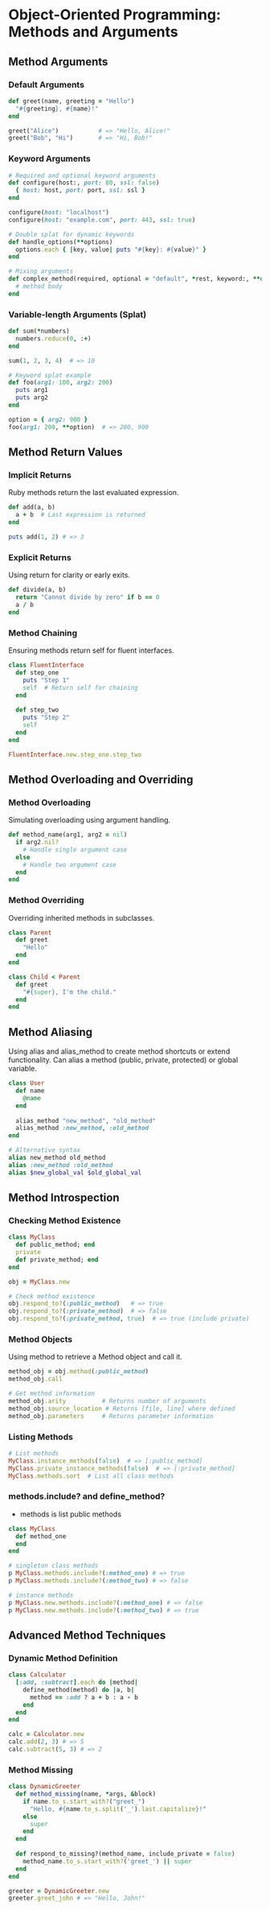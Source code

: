 # Object-Oriented Programming: Methods and Arguments

## Method Arguments

### Default Arguments
```ruby
def greet(name, greeting = "Hello")
  "#{greeting}, #{name}!"
end

greet("Alice")           # => "Hello, Alice!"
greet("Bob", "Hi")       # => "Hi, Bob!"
```

### Keyword Arguments
```ruby
# Required and optional keyword arguments
def configure(host:, port: 80, ssl: false)
  { host: host, port: port, ssl: ssl }
end

configure(host: "localhost")
configure(host: "example.com", port: 443, ssl: true)

# Double splat for dynamic keywords
def handle_options(**options)
  options.each { |key, value| puts "#{key}: #{value}" }
end

# Mixing arguments
def complex_method(required, optional = "default", *rest, keyword:, **options)
  # method body
end
```

### Variable-length Arguments (Splat)
```ruby
def sum(*numbers)
  numbers.reduce(0, :+)
end

sum(1, 2, 3, 4)  # => 10

# Keyword splat example
def foo(arg1: 100, arg2: 200)
  puts arg1
  puts arg2
end

option = { arg2: 900 }
foo(arg1: 200, **option)  # => 200, 900
```

## Method Return Values

### Implicit Returns
Ruby methods return the last evaluated expression.
```ruby
def add(a, b)
  a + b  # Last expression is returned
end

puts add(1, 2) # => 3
```

### Explicit Returns
Using return for clarity or early exits.
```ruby
def divide(a, b)
  return "Cannot divide by zero" if b == 0
  a / b
end
```

### Method Chaining
Ensuring methods return self for fluent interfaces.
```ruby
class FluentInterface
  def step_one
    puts "Step 1"
    self  # Return self for chaining
  end
  
  def step_two
    puts "Step 2"
    self
  end
end

FluentInterface.new.step_one.step_two
```

## Method Overloading and Overriding

### Method Overloading
Simulating overloading using argument handling.
```ruby
def method_name(arg1, arg2 = nil)
  if arg2.nil?
    # Handle single argument case
  else
    # Handle two argument case
  end
end
```

### Method Overriding
Overriding inherited methods in subclasses.
```ruby
class Parent
  def greet
    "Hello"
  end
end

class Child < Parent
  def greet
    "#{super}, I'm the child."
  end
end
```

## Method Aliasing
Using alias and alias_method to create method shortcuts or extend functionality.
Can alias a method (public, private, protected) or global variable.
```ruby
class User
  def name
    @name
  end
  
  alias_method "new_method", "old_method"
  alias_method :new_method, :old_method
end

# Alternative syntax
alias new_method old_method
alias :new_method :old_method
alias $new_global_val $old_global_val
```

## Method Introspection

### Checking Method Existence
```ruby
class MyClass
  def public_method; end
  private
  def private_method; end
end

obj = MyClass.new

# Check method existence
obj.respond_to?(:public_method)   # => true
obj.respond_to?(:private_method)  # => false
obj.respond_to?(:private_method, true)  # => true (include private)
```

### Method Objects
Using method to retrieve a Method object and call it.
```ruby
method_obj = obj.method(:public_method)
method_obj.call

# Get method information
method_obj.arity          # Returns number of arguments
method_obj.source_location # Returns [file, line] where defined
method_obj.parameters     # Returns parameter information
```

### Listing Methods
```ruby
# List methods
MyClass.instance_methods(false)  # => [:public_method]
MyClass.private_instance_methods(false)  # => [:private_method]
MyClass.methods.sort  # List all class methods
```

### methods.include? and define_method?
- methods is list public methods
```ruby
class MyClass
  def method_one
  end
end

# singleton class methods
p MyClass.methods.include?(:method_one) # => true
p MyClass.methods.include?(:method_two) # => false

# instance methods
p MyClass.new.methods.include?(:method_one) # => false
p MyClass.new.methods.include?(:method_two) # => true
```

## Advanced Method Techniques

### Dynamic Method Definition
```ruby
class Calculator
  [:add, :subtract].each do |method|
    define_method(method) do |a, b|
      method == :add ? a + b : a - b
    end
  end
end

calc = Calculator.new
calc.add(2, 3) # => 5
calc.subtract(5, 3) # => 2
```

### Method Missing
```ruby
class DynamicGreeter
  def method_missing(name, *args, &block)
    if name.to_s.start_with?("greet_")
      "Hello, #{name.to_s.split('_').last.capitalize}!"
    else
      super
    end
  end
  
  def respond_to_missing?(method_name, include_private = false)
    method_name.to_s.start_with?('greet_') || super
  end
end

greeter = DynamicGreeter.new
greeter.greet_john # => "Hello, John!"
``` 
